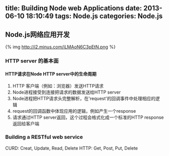 title: Building Node web Applications
date: 2013-06-10 18:10:49
tags: Node.js
categories: Node.js
---

## Node.js网络应用开发

{% img http://i2.minus.com/iLMAoN6C3pEtN.png %}

### HTTP server 的基本面

#### HTTP请求在Node HTTP server中的生命周期

1. HTTP 客户端（例如：浏览器）发送HTTP请求
2. Node进程接受到连接把请求的数据发送给HTTP server
3. Node进程把HTTP请求头完整解析，在'request'的回调事件中处理相应的逻辑
4. request的回调函数中体现应用的逻辑，例如产生一个response
5. 请求通过HTTP server返回，这个过程会格式化成一个标准的HTTP response返回给客户端

### Building a RESTful web service 

CURD: Creat, Update, Read, Delete
HTTP: Get, Post, Put, Delete
